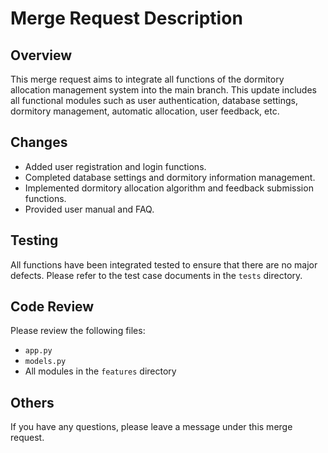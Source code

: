 # Merge Request Description

## Overview
This merge request aims to integrate all functions of the dormitory allocation management system into the main branch. This update includes all functional modules such as user authentication, database settings, dormitory management, automatic allocation, user feedback, etc.

## Changes
- Added user registration and login functions.
- Completed database settings and dormitory information management.
- Implemented dormitory allocation algorithm and feedback submission functions.
- Provided user manual and FAQ.

## Testing
All functions have been integrated tested to ensure that there are no major defects. Please refer to the test case documents in the `tests` directory.

## Code Review
Please review the following files:
- `app.py`
- `models.py`
- All modules in the `features` directory

## Others
If you have any questions, please leave a message under this merge request.